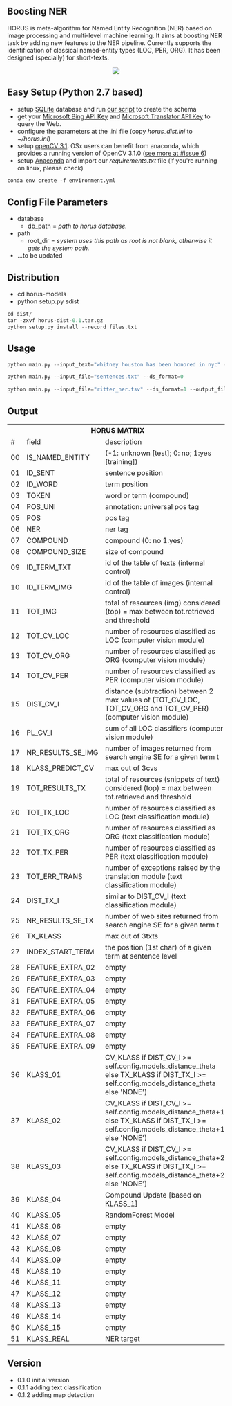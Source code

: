 ## Boosting NER
HORUS is meta-algorithm for Named Entity Recognition (NER) based on image processing and multi-level machine learning. It aims at boosting NER task by adding new features to the NER pipeline. Currently supports the identification of classical named-entity types (LOC, PER, ORG). It has been designed (specially) for short-texts.  
<p align="center">
<img src=http://dne5.com/whitney_example_peq.png />
</p>

## Easy Setup (Python 2.7 based)
- setup [SQLite](https://sqlite.org/) database and run [our script](https://github.com/dnes85/horus-models/blob/master/horus/cache/database/horus.db.sql) to create the schema
- get your [Microsoft Bing API Key](https://datamarket.azure.com/dataset/bing/search) and [Microsoft Translator API Key](https://datamarket.azure.com/developer/applications/register) to query the Web.
- configure the parameters at the .ini file (copy _horus_dist.ini_ to _~/horus.ini_)
- setup [openCV 3.1](http://www.pyimagesearch.com/2015/06/22/install-opencv-3-0-and-python-2-7-on-ubuntu/): OSx users can benefit from anaconda, which provides a running version of OpenCV 3.1.0 ([see more at #issue 6](https://github.com/dnes85/horus-models/issues/6))
- setup [Anaconda](https://anaconda.org/) and import our _requirements.txt_ file (if you're running on linux, please check) 
```python 
conda env create -f environment.yml 
```

## Config File Parameters
- database
    - db_path = *path to horus database.*
- path 
    - root_dir = *system uses this path as root is not blank, otherwise it gets the system path.*
- ...to be updated

## Distribution
- cd horus-models
- python setup.py sdist

```python
cd dist/
tar -zxvf horus-dist-0.1.tar.gz
python setup.py install --record files.txt
```

## Usage 
```python
python main.py --input_text="whitney houston has been honored in nyc" --ds_format=0 --output_format="csv"

python main.py --input_file="sentences.txt" --ds_format=0

python main.py --input_file="ritter_ner.tsv" --ds_format=1 --output_file="metadata" --output_format="json"
```

## Output
<table>
  <tr>
    <th colspan="3">HORUS MATRIX</th>
  </tr>
  <tr>
    <td>#</td>
    <td>field</td>
    <td>description</td>
  </tr>
  <tr>
    <td>00</td>
    <td>IS_NAMED_ENTITY</td>
    <td>(-1: unknown [test]; 0: no; 1:yes [training])</td>
  </tr>
  <tr>
    <td>01</td>
    <td>ID_SENT</td>
    <td>sentence position</td>
  </tr>
  <tr>
    <td>02</td>
    <td>ID_WORD</td>
    <td>term position</td>
  </tr>
  <tr>
    <td>03</td>
    <td>TOKEN</td>
    <td>word or term (compound)</td>
  </tr>
  <tr>
    <td>04</td>
    <td>POS_UNI</td>
    <td>annotation: universal pos tag</td>
  </tr>
  <tr>
    <td>05</td>
    <td>POS</td>
    <td>pos tag</td>
  </tr>
  <tr>
    <td>06</td>
    <td>NER</td>
    <td>ner tag</td>
  </tr>
  <tr>
    <td>07</td>
    <td>COMPOUND</td>
    <td>compound (0: no 1:yes)</td>
  </tr>
  <tr>
    <td>08</td>
    <td>COMPOUND_SIZE</td>
    <td>size of compound</td>
  </tr>
  <tr>
    <td>09</td>
    <td>ID_TERM_TXT</td>
    <td>id of the table of texts (internal control)</td>
  </tr>
  <tr>
    <td>10</td>
    <td>ID_TERM_IMG</td>
    <td>id of the table of images (internal control)</td>
  </tr>
  <tr>
    <td>11</td>
    <td>TOT_IMG</td>
    <td>total of resources (img) considered (top) = max between tot.retrieved and threshold</td>
  </tr>
  <tr>
    <td>12</td>
    <td>TOT_CV_LOC</td>
    <td>number of resources classified as LOC (computer vision module)</td>
  </tr>
  <tr>
    <td>13</td>
    <td>TOT_CV_ORG</td>
    <td>number of resources classified as ORG (computer vision module)</td>
  </tr>
  <tr>
    <td>14</td>
    <td>TOT_CV_PER</td>
    <td>number of resources classified as PER (computer vision module)</td>
  </tr>
  <tr>
    <td>15</td>
    <td>DIST_CV_I</td>
    <td>distance (subtraction) between 2 max values of (TOT_CV_LOC, TOT_CV_ORG and TOT_CV_PER) (computer vision module)</td>
  </tr>
  <tr>
    <td>16</td>
    <td>PL_CV_I</td>
    <td>sum of all LOC classifiers (computer vision module)</td>
  </tr>
   <tr>
    <td>17</td>
    <td>NR_RESULTS_SE_IMG</td>
    <td>number of images returned from search engine SE for a given term t</td>
  </tr>
  <tr>
    <td>18</td>
    <td>KLASS_PREDICT_CV</td>
    <td>max out of 3cvs</td>
  </tr>
  <tr>
    <td>19</td>
    <td>TOT_RESULTS_TX</td>
    <td>total of resources (snippets of text) considered (top) = max between tot.retrieved and threshold</td>
  </tr>
  <tr>
    <td>20</td>
    <td>TOT_TX_LOC</td>
    <td>number of resources classified as LOC (text classification module)</td>
  </tr>
  <tr>
    <td>21</td>
    <td>TOT_TX_ORG</td>
    <td>number of resources classified as ORG (text classification module)</td>
  </tr>
  <tr>
    <td>22</td>
    <td>TOT_TX_PER</td>
    <td>number of resources classified as PER (text classification module)</td>
  </tr>
  <tr>
    <td>23</td>
    <td>TOT_ERR_TRANS</td>
    <td>number of exceptions raised by the translation module (text classification module)</td>
  </tr>
  <tr>
    <td>24</td>
    <td>DIST_TX_I</td>
    <td>similar to DIST_CV_I (text classification module)</td>
  </tr>
  <tr>
    <td>25</td>
    <td>NR_RESULTS_SE_TX</td>
    <td>number of web sites returned from search engine SE for a given term t</td>
  </tr>
  <tr>
    <td>26</td>
    <td>TX_KLASS</td>
    <td>max out of 3txts</td>
  </tr>
  <tr>
    <td>27</td>
    <td>INDEX_START_TERM</td>
    <td>the position (1st char) of a given term at sentence level</td>
  </tr>
    <tr>
    <td>28</td>
    <td>FEATURE_EXTRA_02</td>
    <td>empty</td>
  </tr>
    <tr>
    <td>29</td>
    <td>FEATURE_EXTRA_03</td>
    <td>empty</td>
  </tr>
    <tr>
    <td>30</td>
    <td>FEATURE_EXTRA_04</td>
    <td>empty</td>
  </tr>
    <tr>
    <td>31</td>
    <td>FEATURE_EXTRA_05</td>
    <td>empty</td>
  </tr>
    <tr>
    <td>32</td>
    <td>FEATURE_EXTRA_06</td>
    <td>empty</td>
  </tr>
    <tr>
    <td>33</td>
    <td>FEATURE_EXTRA_07</td>
    <td>empty</td>
  </tr>
    <tr>
    <td>34</td>
    <td>FEATURE_EXTRA_08</td>
    <td>empty</td>
  </tr>
    <tr>
    <td>35</td>
    <td>FEATURE_EXTRA_09</td>
    <td>empty</td>
  </tr>
  <tr>
    <td>36</td>
    <td>KLASS_01</td>
    <td>CV_KLASS if DIST_CV_I &gt;= self.config.models_distance_theta else TX_KLASS if DIST_TX_I &gt;= self.config.models_distance_theta else 'NONE')</td>
  </tr>
  <tr>
    <td>37</td>
    <td>KLASS_02</td>
    <td>CV_KLASS if DIST_CV_I &gt;= self.config.models_distance_theta+1 else TX_KLASS if DIST_TX_I &gt;= self.config.models_distance_theta+1 else 'NONE')</td>
  </tr>
  <tr>
    <td>38</td>
    <td>KLASS_03</td>
    <td>CV_KLASS if DIST_CV_I &gt;= self.config.models_distance_theta+2 else TX_KLASS if DIST_TX_I &gt;= self.config.models_distance_theta+2 else 'NONE')</td>
  </tr>
  <tr>
    <td>39</td>
    <td>KLASS_04</td>
    <td>Compound Update [based on KLASS_1]</td>
  </tr>
  <tr>
    <td>40</td>
    <td>KLASS_05</td>
    <td>RandomForest Model</td>
  </tr>
  <tr>
    <td>41</td>
    <td>KLASS_06</td>
    <td>empty</td>
    </tr>
  <tr>
    <td>42</td>
    <td>KLASS_07</td>
    <td>empty</td>
  </tr>
  <tr>
    <td>43</td>
    <td>KLASS_08</td>
    <td>empty</td>
  </tr>
  <tr>
    <td>44</td>
    <td>KLASS_09</td>
    <td>empty</td>
  </tr>
  <tr>
    <td>45</td>
    <td>KLASS_10</td>
    <td>empty</td>
  </tr>
  <tr>
    <td>46</td>
    <td>KLASS_11</td>
    <td>empty</td>
  </tr>
  <tr>
    <td>47</td>
    <td>KLASS_12</td>
    <td>empty</td>
  </tr>
  <tr>
    <td>48</td>
    <td>KLASS_13</td>
    <td>empty</td>
  </tr>
  <tr>
    <td>49</td>
    <td>KLASS_14</td>
    <td>empty</td>
  </tr>
  <tr>
    <td>50</td>
    <td>KLASS_15</td>
    <td>empty</td>
  </tr>
  <tr>
    <td>51</td>
    <td>KLASS_REAL</td>
    <td>NER target</td>
  </tr>
</table>

## Version
- 0.1.0 initial version
- 0.1.1 adding text classification
- 0.1.2 adding map detection
